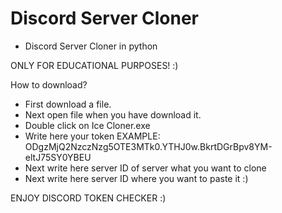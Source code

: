 # Discord Server Cloner
- Discord Server Cloner in python 

ONLY FOR EDUCATIONAL PURPOSES! :)

How to download?
- First download a file.
- Next open file when you have download it.
- Double click on Ice Cloner.exe
- Write here your token EXAMPLE: ODgzMjQ2NzczNzg5OTE3MTk0.YTHJ0w.BkrtDGrBpv8YM-eltJ75SY0YBEU
- Next write here server ID of server what you want to clone
- Next write here server ID where you want to paste it :)

ENJOY DISCORD TOKEN CHECKER :)
